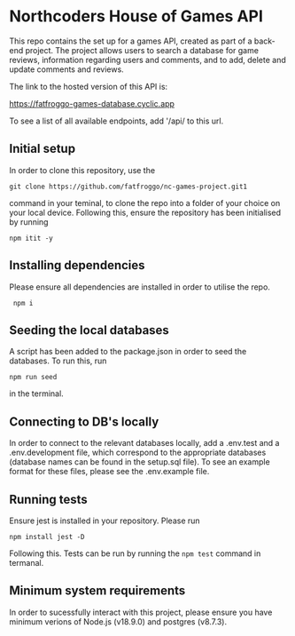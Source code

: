 # Northcoders House of Games API

This repo contains the set up for a games API, created as part of a back-end project. The project allows users to search a database for game reviews, information regarding users and comments, and to add, delete and update comments and reviews.

The link to the hosted version of this API is: 

https://fatfroggo-games-database.cyclic.app

To see a list of all available endpoints, add '/api/ to this url.
 
## Initial setup 
 
In order to clone this repository, use the 

```git clone https://github.com/fatfroggo/nc-games-project.git1```

command in your teminal, to clone the repo into a folder of your choice on your local device. Following this, ensure the repository has been initialised by running 

```npm itit -y```

## Installing dependencies 

Please ensure all dependencies are installed in order to utilise the repo.

``` npm i```

## Seeding the local databases

 A script has been added to the package.json in order to seed the databases. To run this, run

 ```npm run seed``` 

 in the terminal.
 
## Connecting to DB's locally
 
In order to connect to the relevant databases locally, add a .env.test and a .env.development file, which correspond to the appropriate databases (database names can be found in the setup.sql file). To see an example format for these files, please see the .env.example file.

## Running tests

Ensure jest is installed in your repository. Please run

```npm install jest -D```

Following this. Tests can be run by running the 
```npm test``` command in termanal. 

## Minimum system requirements

In order to sucessfully interact with this project, please ensure you have minimum verions of Node.js (v18.9.0) and postgres (v8.7.3).